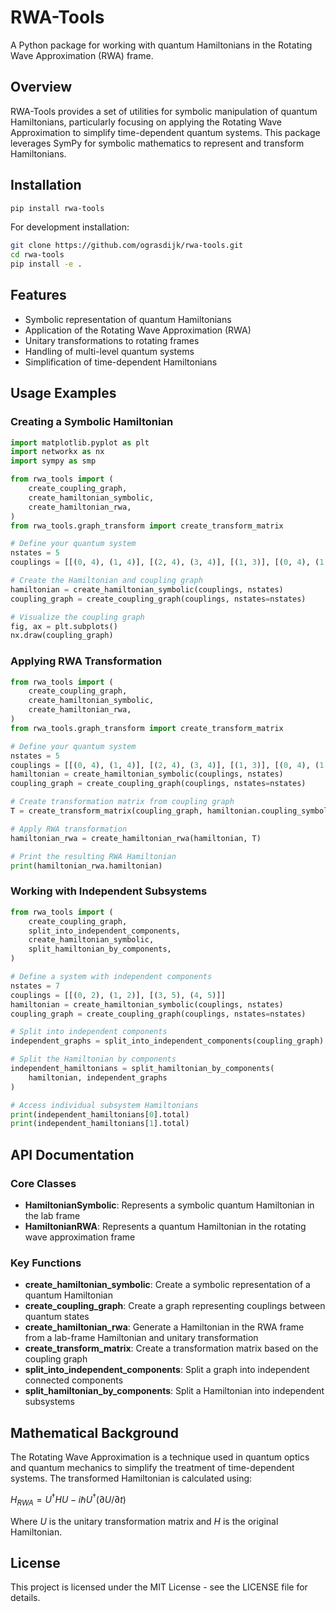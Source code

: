 # RWA-Tools

A Python package for working with quantum Hamiltonians in the Rotating Wave Approximation (RWA) frame.

## Overview

RWA-Tools provides a set of utilities for symbolic manipulation of quantum Hamiltonians, particularly focusing on applying the Rotating Wave Approximation to simplify time-dependent quantum systems. This package leverages SymPy for symbolic mathematics to represent and transform Hamiltonians.

## Installation

```bash
pip install rwa-tools
```

For development installation:

```bash
git clone https://github.com/ograsdijk/rwa-tools.git
cd rwa-tools
pip install -e .
```

## Features

- Symbolic representation of quantum Hamiltonians
- Application of the Rotating Wave Approximation (RWA)
- Unitary transformations to rotating frames
- Handling of multi-level quantum systems
- Simplification of time-dependent Hamiltonians

## Usage Examples

### Creating a Symbolic Hamiltonian

```python
import matplotlib.pyplot as plt
import networkx as nx
import sympy as smp

from rwa_tools import (
    create_coupling_graph,
    create_hamiltonian_symbolic,
    create_hamiltonian_rwa,
)
from rwa_tools.graph_transform import create_transform_matrix

# Define your quantum system
nstates = 5
couplings = [[(0, 4), (1, 4)], [(2, 4), (3, 4)], [(1, 3)], [(0, 4), (1, 4)]]

# Create the Hamiltonian and coupling graph
hamiltonian = create_hamiltonian_symbolic(couplings, nstates)
coupling_graph = create_coupling_graph(couplings, nstates=nstates)

# Visualize the coupling graph
fig, ax = plt.subplots()
nx.draw(coupling_graph)
```

### Applying RWA Transformation

```python
from rwa_tools import (
    create_coupling_graph,
    create_hamiltonian_symbolic,
    create_hamiltonian_rwa,
)
from rwa_tools.graph_transform import create_transform_matrix

# Define your quantum system
nstates = 5
couplings = [[(0, 4), (1, 4)], [(2, 4), (3, 4)], [(1, 3)], [(0, 4), (1, 4)]]
hamiltonian = create_hamiltonian_symbolic(couplings, nstates)
coupling_graph = create_coupling_graph(couplings, nstates=nstates)

# Create transformation matrix from coupling graph
T = create_transform_matrix(coupling_graph, hamiltonian.coupling_symbol_paths)

# Apply RWA transformation
hamiltonian_rwa = create_hamiltonian_rwa(hamiltonian, T)

# Print the resulting RWA Hamiltonian
print(hamiltonian_rwa.hamiltonian)
```

### Working with Independent Subsystems

```python
from rwa_tools import (
    create_coupling_graph,
    split_into_independent_components,
    create_hamiltonian_symbolic,
    split_hamiltonian_by_components,
)

# Define a system with independent components
nstates = 7
couplings = [[(0, 2), (1, 2)], [(3, 5), (4, 5)]]
hamiltonian = create_hamiltonian_symbolic(couplings, nstates)
coupling_graph = create_coupling_graph(couplings, nstates=nstates)

# Split into independent components
independent_graphs = split_into_independent_components(coupling_graph)

# Split the Hamiltonian by components
independent_hamiltonians = split_hamiltonian_by_components(
    hamiltonian, independent_graphs
)

# Access individual subsystem Hamiltonians
print(independent_hamiltonians[0].total)
print(independent_hamiltonians[1].total)
```

## API Documentation

### Core Classes

- **HamiltonianSymbolic**: Represents a symbolic quantum Hamiltonian in the lab frame
- **HamiltonianRWA**: Represents a quantum Hamiltonian in the rotating wave approximation frame

### Key Functions

- **create_hamiltonian_symbolic**: Create a symbolic representation of a quantum Hamiltonian
- **create_coupling_graph**: Create a graph representing couplings between quantum states
- **create_hamiltonian_rwa**: Generate a Hamiltonian in the RWA frame from a lab-frame Hamiltonian and unitary transformation
- **create_transform_matrix**: Create a transformation matrix based on the coupling graph
- **split_into_independent_components**: Split a graph into independent connected components
- **split_hamiltonian_by_components**: Split a Hamiltonian into independent subsystems

## Mathematical Background

The Rotating Wave Approximation is a technique used in quantum optics and quantum mechanics to simplify the treatment of time-dependent systems. The transformed Hamiltonian is calculated using:

$H_{RWA} = U^{\dagger}HU - i\hbar U^{\dagger}(\partial U/\partial t)$

Where $U$ is the unitary transformation matrix and $H$ is the original Hamiltonian.

## License

This project is licensed under the MIT License - see the LICENSE file for details.
```
